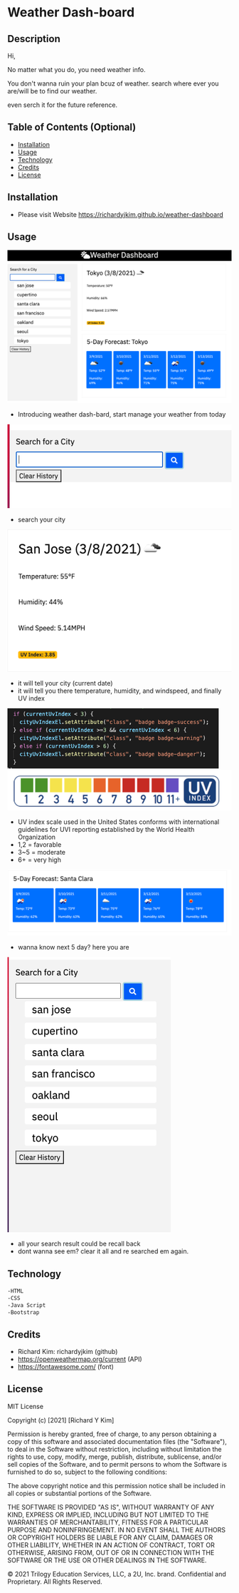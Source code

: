 # Weather Dash-board

## Description 

Hi, 

No matter what you do, you need weather info.

You don't wanna ruin your plan bcuz of weather.
search where ever you are/will be to find our weather.

even serch it for the future reference.

## Table of Contents (Optional)


* [Installation](#installation)
* [Usage](#usage)
* [Technology](#technology)
* [Credits](#credits)
* [License](#license)


## Installation

- Please visit Website https://richardyjkim.github.io/weather-dashboard


## Usage 


![alt text](./screenshot/ss1.png)

- Introducing weather dash-bard, 
start manage your weather from today

![alt text](./screenshot/ss2.png)

- search your city

![alt text](./screenshot/ss3.png)

- it will tell your city (current date)
- it will tell you there temperature, humidity, and windspeed, and finally UV index

![alt text](./screenshot/ss6.png)
![alt text](./screenshot/ss7.png)

- UV index scale used in the United States conforms with international guidelines for UVI reporting established by the World Health Organization
- 1,2 = favorable
- 3~5 = moderate
- 6+ = very high

![alt text](./screenshot/ss4.png)

- wanna know next 5 day? here you are

![alt text](./screenshot/ss5.png)

- all your search result could be recall back
- dont wanna see em? clear it all and re searched em again.

## Technology
    -HTML
    -CSS
    -Java Script
    -Bootstrap

## Credits

 - Richard Kim: richardyjkim (github)
 - https://openweathermap.org/current (API)
 - https://fontawesome.com/ (font)


## License

MIT License

Copyright (c) [2021] [Richard Y Kim]

Permission is hereby granted, free of charge, to any person obtaining a copy
of this software and associated documentation files (the "Software"), to deal
in the Software without restriction, including without limitation the rights
to use, copy, modify, merge, publish, distribute, sublicense, and/or sell
copies of the Software, and to permit persons to whom the Software is
furnished to do so, subject to the following conditions:

The above copyright notice and this permission notice shall be included in all
copies or substantial portions of the Software.

THE SOFTWARE IS PROVIDED "AS IS", WITHOUT WARRANTY OF ANY KIND, EXPRESS OR
IMPLIED, INCLUDING BUT NOT LIMITED TO THE WARRANTIES OF MERCHANTABILITY,
FITNESS FOR A PARTICULAR PURPOSE AND NONINFRINGEMENT. IN NO EVENT SHALL THE
AUTHORS OR COPYRIGHT HOLDERS BE LIABLE FOR ANY CLAIM, DAMAGES OR OTHER
LIABILITY, WHETHER IN AN ACTION OF CONTRACT, TORT OR OTHERWISE, ARISING FROM,
OUT OF OR IN CONNECTION WITH THE SOFTWARE OR THE USE OR OTHER DEALINGS IN THE
SOFTWARE.

© 2021 Trilogy Education Services, LLC, a 2U, Inc. brand. Confidential and Proprietary. All Rights Reserved.
